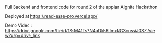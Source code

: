 Full Backend and frontend code for round 2 of the appian AIgnite Hackathon



Deployed at https://read-ease-pro.vercel.app/



Demo Video : https://drive.google.com/file/d/1SsM41Ts2N4aDk56IImxNG3cussiJ0SZi/view?usp=drive_link
